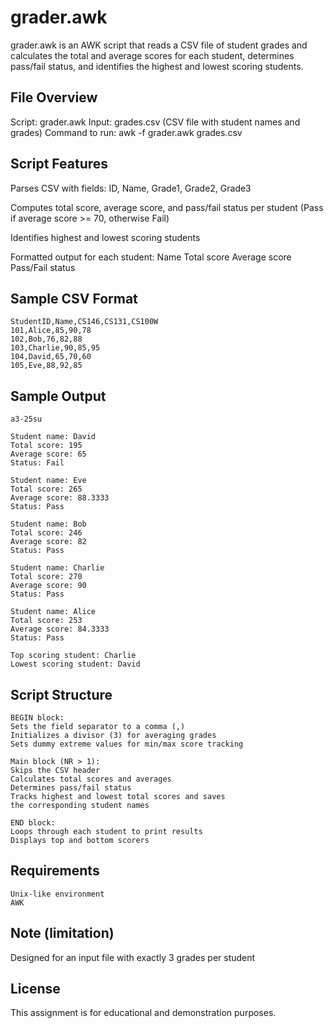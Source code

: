 # grader.awk

grader.awk is an AWK script that reads a CSV file of student grades and calculates
the total and average scores for each student, determines pass/fail status, and
identifies the highest and lowest scoring students.

## File Overview
Script: grader.awk
Input: grades.csv (CSV file with student names and grades)
Command to run: awk -f grader.awk grades.csv

## Script Features
Parses CSV with fields: ID, Name, Grade1, Grade2, Grade3

Computes total score, average score, and pass/fail status per student
(Pass if average score >= 70, otherwise Fail)

Identifies highest and lowest scoring students

Formatted output for each student:
Name
Total score
Average score
Pass/Fail status

## Sample CSV Format
```csv
StudentID,Name,CS146,CS131,CS100W
101,Alice,85,90,78
102,Bob,76,82,88
103,Charlie,90,85,95
104,David,65,70,60
105,Eve,88,92,85
```

## Sample Output
```text
a3-25su

Student name: David
Total score: 195
Average score: 65
Status: Fail

Student name: Eve
Total score: 265
Average score: 88.3333
Status: Pass

Student name: Bob
Total score: 246
Average score: 82
Status: Pass

Student name: Charlie
Total score: 270
Average score: 90
Status: Pass

Student name: Alice
Total score: 253
Average score: 84.3333
Status: Pass

Top scoring student: Charlie
Lowest scoring student: David
```

## Script Structure
```text
BEGIN block:
Sets the field separator to a comma (,)
Initializes a divisor (3) for averaging grades
Sets dummy extreme values for min/max score tracking

Main block (NR > 1):
Skips the CSV header
Calculates total scores and averages
Determines pass/fail status
Tracks highest and lowest total scores and saves
the corresponding student names

END block:
Loops through each student to print results
Displays top and bottom scorers
```

## Requirements
```text
Unix-like environment
AWK
```

## Note (limitation)
Designed for an input file with exactly 3 grades per student

## License
This assignment is for educational and demonstration purposes.
